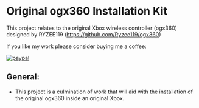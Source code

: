 # Original ogx360 Installation Kit

This project relates to the original Xbox wireless controller (ogx360) designed by RYZEE119 (https://github.com/Ryzee119/ogx360)

If you like my work please consider buying me a coffee:

[![paypal](https://img.shields.io/badge/Donate-PayPal-green.svg)](https://www.paypal.com/donate?hosted_button_id=CLXCUTHK6YQQQ)<br>

## General:
* This project is a culmination of work that will aid with the installation of the original ogx360 inside an original Xbox.  

